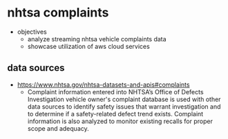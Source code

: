 # nhtsa complaints
- objectives
    - analyze streaming nhtsa vehicle complaints data
    - showcase utilization of aws cloud services

## data sources
- https://www.nhtsa.gov/nhtsa-datasets-and-apis#complaints
    - Complaint information entered into NHTSA’s Office of Defects Investigation vehicle owner's complaint database is used with other data sources to identify safety issues that warrant investigation and to determine if a safety-related defect trend exists. Complaint information is also analyzed to monitor existing recalls for proper scope and adequacy.
